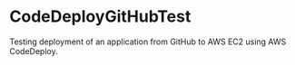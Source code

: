 # CodeDeployGitHubTest
Testing deployment of an application from GitHub to AWS EC2 using AWS CodeDeploy.
